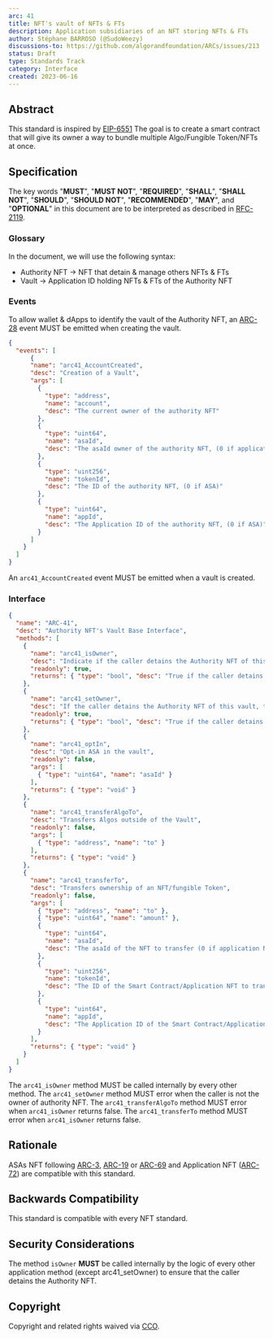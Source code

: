 ```yaml
---
arc: 41
title: NFT's vault of NFTs & FTs
description: Application subsidiaries of an NFT storing NFTs & FTs
author: Stéphane BARROSO (@SudoWeezy)
discussions-to: https://github.com/algorandfoundation/ARCs/issues/213
status: Draft
type: Standards Track
category: Interface
created: 2023-06-16
---
```


## Abstract
This standard is inspired by <a href="https://eips.ethereum.org/EIPS/eip-6551">EIP-6551</a>
The goal is to create a smart contract that will give its owner a way to bundle multiple Algo/Fungible Token/NFTs at once.


## Specification
The key words "**MUST**", "**MUST NOT**", "**REQUIRED**", "**SHALL**", "**SHALL NOT**", "**SHOULD**", "**SHOULD NOT**", "**RECOMMENDED**", "**MAY**", and "**OPTIONAL**" in this document are to be interpreted as described in <a href="https://www.ietf.org/rfc/rfc2119.txt">RFC-2119</a>.

### Glossary
In the document, we will use the following syntax:
- Authority NFT -> NFT that detain & manage others NFTs & FTs 
- Vault -> Application ID holding NFTs & FTs of the Authority NFT

### Events
To allow wallet & dApps to identify the vault of the Authority NFT, an [ARC-28](./arc-0028.md) event MUST be emitted when creating the vault.
```json
{
  "events": [
      {
      "name": "arc41_AccountCreated",
      "desc": "Creation of a Vault",
      "args": [
        {
          "type": "address",
          "name": "account",
          "desc": "The current owner of the authority NFT"
        },
        {
          "type": "uint64",
          "name": "asaId",
          "desc": "The asaId owner of the authority NFT, (0 if application NFT)"
        },
        {
          "type": "uint256",
          "name": "tokenId",
          "desc": "The ID of the authority NFT, (0 if ASA)"
        },
        {
          "type": "uint64",
          "name": "appId",
          "desc": "The Application ID of the authority NFT, (0 if ASA)"
        }
      ]
    }
  ]
}
```

An `arc41_AccountCreated` event MUST be emitted when a vault is created.


### Interface
```json
{
  "name": "ARC-41",
  "desc": "Authority NFT's Vault Base Interface",
  "methods": [
    {
      "name": "arc41_isOwner",
      "desc": "Indicate if the caller detains the Authority NFT of this vault",
      "readonly": true,
      "returns": { "type": "bool", "desc": "True if the caller detains the Authority NFT of this vault, False otherwise" }
    },
    {
      "name": "arc41_setOwner",
      "desc": "If the caller detains the Authority NFT of this vault, this method MUST set him as Owner of the vault",
      "readonly": true,
      "returns": { "type": "bool", "desc": "True if the caller detains the Authority NFT of this vault, False otherwise" }
    },
    {
      "name": "arc41_optIn",
      "desc": "Opt-in ASA in the vault",
      "readonly": false,
      "args": [
        { "type": "uint64", "name": "asaId" }
      ],
      "returns": { "type": "void" }
    },
    {
      "name": "arc41_transferAlgoTo",
      "desc": "Transfers Algos outside of the Vault",
      "readonly": false,
      "args": [
        { "type": "address", "name": "to" }
      ],
      "returns": { "type": "void" }
    },
    {
      "name": "arc41_transferTo",
      "desc": "Transfers ownership of an NFT/fungible Token",
      "readonly": false,
      "args": [
        { "type": "address", "name": "to" },
        { "type": "uint64", "name": "amount" },
        {
          "type": "uint64",
          "name": "asaId",
          "desc": "The asaId of the NFT to transfer (0 if application NFT)"
        },
        {
          "type": "uint256",
          "name": "tokenId",
          "desc": "The ID of the Smart Contract/Application NFT to transfer (0 if ASA)"
        },
        {
          "type": "uint64",
          "name": "appId",
          "desc": "The Application ID of the Smart Contract/Application NFT to transfer (0 if ASA)"
        }
      ],
      "returns": { "type": "void" }
    }
  ]
}
```

The `arc41_isOwner` method MUST be called internally by every other method.
The `arc41_setOwner` method MUST error when the caller is not the owner of authority NFT.
The `arc41_transferAlgoTo` method MUST error when `arc41_isOwner` returns false.
The `arc41_transferTo` method MUST error when `arc41_isOwner` returns false.

## Rationale
ASAs NFT following [ARC-3](./arc-0003.md), [ARC-19](./arc-0019.md) or [ARC-69](./arc-0069.md) and Application NFT ([ARC-72](./arc-0072.md)) are compatible with this standard.

## Backwards Compatibility
This standard is compatible with every NFT standard.

## Security Considerations
The method `isOwner` **MUST** be called internally by the logic of every other application method (except arc41_setOwner) to ensure that the caller detains the Authority NFT.

## Copyright
Copyright and related rights waived via <a href="https://creativecommons.org/publicdomain/zero/1.0/">CCO</a>.
